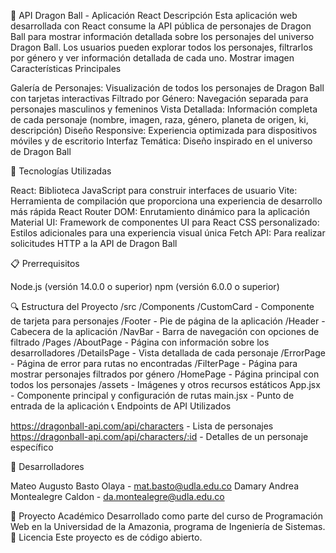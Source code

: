 🐉 API Dragon Ball - Aplicación React
Descripción
Esta aplicación web desarrollada con React consume la API pública de personajes de Dragon Ball para mostrar información detallada sobre los personajes del universo Dragon Ball. Los usuarios pueden explorar todos los personajes, filtrarlos por género y ver información detallada de cada uno.
Mostrar imagen
Características Principales

Galería de Personajes: Visualización de todos los personajes de Dragon Ball con tarjetas interactivas
Filtrado por Género: Navegación separada para personajes masculinos y femeninos
Vista Detallada: Información completa de cada personaje (nombre, imagen, raza, género, planeta de origen, ki, descripción)
Diseño Responsive: Experiencia optimizada para dispositivos móviles y de escritorio
Interfaz Temática: Diseño inspirado en el universo de Dragon Ball

🚀 Tecnologías Utilizadas

React: Biblioteca JavaScript para construir interfaces de usuario
Vite: Herramienta de compilación que proporciona una experiencia de desarrollo más rápida
React Router DOM: Enrutamiento dinámico para la aplicación
Material UI: Framework de componentes UI para React
CSS personalizado: Estilos adicionales para una experiencia visual única
Fetch API: Para realizar solicitudes HTTP a la API de Dragon Ball

📋 Prerrequisitos

Node.js (versión 14.0.0 o superior)
npm (versión 6.0.0 o superior)


🔍 Estructura del Proyecto
/src
  /Components
    /CustomCard    - Componente de tarjeta para personajes
    /Footer        - Pie de página de la aplicación
    /Header        - Cabecera de la aplicación
    /NavBar        - Barra de navegación con opciones de filtrado
  /Pages
    /AboutPage     - Página con información sobre los desarrolladores
    /DetailsPage   - Vista detallada de cada personaje
    /ErrorPage     - Página de error para rutas no encontradas
    /FilterPage    - Página para mostrar personajes filtrados por género
    /HomePage      - Página principal con todos los personajes
  /assets          - Imágenes y otros recursos estáticos
  App.jsx          - Componente principal y configuración de rutas
  main.jsx         - Punto de entrada de la aplicación
📞 Endpoints de API Utilizados

https://dragonball-api.com/api/characters - Lista de personajes
https://dragonball-api.com/api/characters/:id - Detalles de un personaje específico

👥 Desarrolladores

Mateo Augusto Basto Olaya - mat.basto@udla.edu.co
Damary Andrea Montealegre Caldon - da.montealegre@udla.edu.co

🏫 Proyecto Académico
Desarrollado como parte del curso de Programación Web en la Universidad de la Amazonia, programa de Ingeniería de Sistemas.
📜 Licencia
Este proyecto es de código abierto.